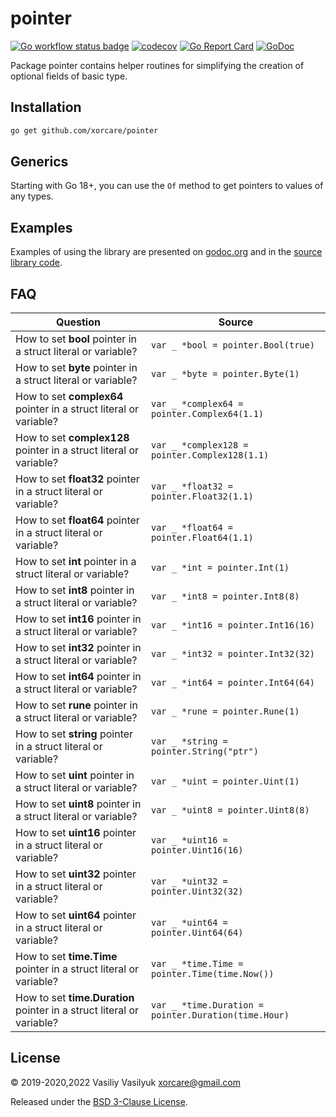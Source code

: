 # pointer

[![Go workflow status badge](https://github.com/xorcare/pointer/actions/workflows/go.yml/badge.svg?branch=main)](https://github.com/xorcare/pointer/actions/workflows/go.yml)
[![codecov](https://codecov.io/gh/xorcare/pointer/badge.svg?branch=main)](https://codecov.io/gh/xorcare/pointer)
[![Go Report Card](https://goreportcard.com/badge/github.com/xorcare/pointer)](https://goreportcard.com/report/github.com/xorcare/pointer)
[![GoDoc](https://godoc.org/github.com/xorcare/pointer?status.svg)](https://pkg.go.dev/github.com/xorcare/pointer)

Package pointer contains helper routines for simplifying the creation
of optional fields of basic type.

## Installation

```bash
go get github.com/xorcare/pointer
```

## Generics

Starting with Go 18+, you can use the `Of` method to get pointers to values of any types.

## Examples

Examples of using the library are presented on [godoc.org][GDE]
and in the [source library code][SCE].

## FAQ

| Question                                                              | Source                                               |
|-----------------------------------------------------------------------|------------------------------------------------------|
| How to set **bool** pointer in a struct literal or variable?          | `var _ *bool = pointer.Bool(true)`                   |
| How to set **byte** pointer in a struct literal or variable?          | `var _ *byte = pointer.Byte(1)`                      |
| How to set **complex64** pointer in a struct literal or variable?     | `var _ *complex64 = pointer.Complex64(1.1)`          |
| How to set **complex128** pointer in a struct literal or variable?    | `var _ *complex128 = pointer.Complex128(1.1)`        |
| How to set **float32** pointer in a struct literal or variable?       | `var _ *float32 = pointer.Float32(1.1)`              |
| How to set **float64** pointer in a struct literal or variable?       | `var _ *float64 = pointer.Float64(1.1)`              |
| How to set **int** pointer in a struct literal or variable?           | `var _ *int = pointer.Int(1)`                        |
| How to set **int8** pointer in a struct literal or variable?          | `var _ *int8 = pointer.Int8(8)`                      |
| How to set **int16** pointer in a struct literal or variable?         | `var _ *int16 = pointer.Int16(16)`                   |
| How to set **int32** pointer in a struct literal or variable?         | `var _ *int32 = pointer.Int32(32)`                   |
| How to set **int64** pointer in a struct literal or variable?         | `var _ *int64 = pointer.Int64(64)`                   |
| How to set **rune** pointer in a struct literal or variable?          | `var _ *rune = pointer.Rune(1)`                      |
| How to set **string** pointer in a struct literal or variable?        | `var _ *string = pointer.String("ptr")`              |
| How to set **uint** pointer in a struct literal or variable?          | `var _ *uint = pointer.Uint(1)`                      |
| How to set **uint8** pointer in a struct literal or variable?         | `var _ *uint8 = pointer.Uint8(8)`                    |
| How to set **uint16** pointer in a struct literal or variable?        | `var _ *uint16 = pointer.Uint16(16)`                 |
| How to set **uint32** pointer in a struct literal or variable?        | `var _ *uint32 = pointer.Uint32(32)`                 |
| How to set **uint64** pointer in a struct literal or variable?        | `var _ *uint64 = pointer.Uint64(64)`                 |
| How to set **time.Time** pointer in a struct literal or variable?     | `var _ *time.Time = pointer.Time(time.Now())`        |
| How to set **time.Duration** pointer in a struct literal or variable? | `var _ *time.Duration = pointer.Duration(time.Hour)` |

## License

© 2019-2020,2022 Vasiliy Vasilyuk <xorcare@gmail.com>

Released under the [BSD 3-Clause License].

[BSD 3-Clause License]: https://github.com/xorcare/pointer/blob/master/LICENSE 'BSD 3-Clause "New" or "Revised" License'
[GDE]: https://godoc.org/github.com/xorcare/pointer#pkg-examples 'Examples of using package pointer'
[SCE]: https://github.com/xorcare/pointer/blob/master/example_test.go 'Source code examples of using package pointer'
